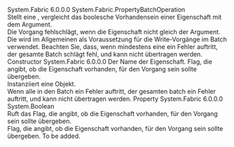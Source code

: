 <Type Name="CheckExistsPropertyOperation" FullName="System.Fabric.CheckExistsPropertyOperation">
  <TypeSignature Language="C#" Value="public sealed class CheckExistsPropertyOperation : System.Fabric.PropertyBatchOperation" />
  <TypeSignature Language="ILAsm" Value=".class public auto ansi sealed beforefieldinit CheckExistsPropertyOperation extends System.Fabric.PropertyBatchOperation" />
  <TypeSignature Language="DocId" Value="T:System.Fabric.CheckExistsPropertyOperation" />
  <TypeSignature Language="VB.NET" Value="Public NotInheritable Class CheckExistsPropertyOperation&#xA;Inherits PropertyBatchOperation" />
  <TypeSignature Language="F#" Value="type CheckExistsPropertyOperation = class&#xA;    inherit PropertyBatchOperation" />
  <AssemblyInfo>
    <AssemblyName>System.Fabric</AssemblyName>
    <AssemblyVersion>6.0.0.0</AssemblyVersion>
  </AssemblyInfo>
  <Base>
    <BaseTypeName>System.Fabric.PropertyBatchOperation</BaseTypeName>
  </Base>
  <Interfaces />
  <Docs>
    <summary>
      <para>Stellt eine <see cref="T:System.Fabric.PropertyBatchOperation" /> , vergleicht das boolesche Vorhandensein einer Eigenschaft mit dem <see cref="P:System.Fabric.CheckExistsPropertyOperation.ExistenceCheck" /> Argument. </para>
    </summary>
    <remarks>
      <para>Die <see cref="T:System.Fabric.PropertyBatchOperation" /> Vorgang fehlschlägt, wenn die Eigenschaft nicht gleich der <see cref="P:System.Fabric.CheckExistsPropertyOperation.ExistenceCheck" /> Argument.
            Die <see cref="T:System.Fabric.CheckExistsPropertyOperation" /> wird im Allgemeinen als Voraussetzung für die Write-Vorgänge im Batch verwendet. Beachten Sie, dass, wenn mindestens eine <see cref="T:System.Fabric.PropertyBatchOperation" /> ein Fehler auftritt, der gesamte Batch schlägt fehl, und kann nicht übertragen werden.</para>
    </remarks>
  </Docs>
  <Members>
    <Member MemberName=".ctor">
      <MemberSignature Language="C#" Value="public CheckExistsPropertyOperation (string propertyName, bool existenceCheck);" />
      <MemberSignature Language="ILAsm" Value=".method public hidebysig specialname rtspecialname instance void .ctor(string propertyName, bool existenceCheck) cil managed" />
      <MemberSignature Language="DocId" Value="M:System.Fabric.CheckExistsPropertyOperation.#ctor(System.String,System.Boolean)" />
      <MemberSignature Language="VB.NET" Value="Public Sub New (propertyName As String, existenceCheck As Boolean)" />
      <MemberSignature Language="F#" Value="new System.Fabric.CheckExistsPropertyOperation : string * bool -&gt; System.Fabric.CheckExistsPropertyOperation" Usage="new System.Fabric.CheckExistsPropertyOperation (propertyName, existenceCheck)" />
      <MemberType>Constructor</MemberType>
      <AssemblyInfo>
        <AssemblyName>System.Fabric</AssemblyName>
        <AssemblyVersion>6.0.0.0</AssemblyVersion>
      </AssemblyInfo>
      <Parameters>
        <Parameter Name="propertyName" Type="System.String" />
        <Parameter Name="existenceCheck" Type="System.Boolean" />
      </Parameters>
      <Docs>
        <param name="propertyName">
          <para>Der Name der Eigenschaft.</para>
        </param>
        <param name="existenceCheck">
          <para>Flag, die angibt, ob die Eigenschaft vorhanden, für den Vorgang sein sollte übergeben.</para>
        </param>
        <summary>
          <para>Instanziiert eine <see cref="T:System.Fabric.CheckExistsPropertyOperation" /> Objekt. </para>
        </summary>
        <remarks>
          <para>Wenn alle <see cref="T:System.Fabric.PropertyBatchOperation" /> in den Batch ein Fehler auftritt, der gesamten batch ein Fehler auftritt, und kann nicht übertragen werden.</para>
        </remarks>
      </Docs>
    </Member>
    <Member MemberName="ExistenceCheck">
      <MemberSignature Language="C#" Value="public bool ExistenceCheck { get; }" />
      <MemberSignature Language="ILAsm" Value=".property instance bool ExistenceCheck" />
      <MemberSignature Language="DocId" Value="P:System.Fabric.CheckExistsPropertyOperation.ExistenceCheck" />
      <MemberSignature Language="VB.NET" Value="Public ReadOnly Property ExistenceCheck As Boolean" />
      <MemberSignature Language="F#" Value="member this.ExistenceCheck : bool" Usage="System.Fabric.CheckExistsPropertyOperation.ExistenceCheck" />
      <MemberType>Property</MemberType>
      <AssemblyInfo>
        <AssemblyName>System.Fabric</AssemblyName>
        <AssemblyVersion>6.0.0.0</AssemblyVersion>
      </AssemblyInfo>
      <ReturnValue>
        <ReturnType>System.Boolean</ReturnType>
      </ReturnValue>
      <Docs>
        <summary>
          <para>Ruft das Flag, die angibt, ob die Eigenschaft vorhanden, für den Vorgang sein sollte übergeben.</para>
        </summary>
        <value>
          <para>Flag, die angibt, ob die Eigenschaft vorhanden, für den Vorgang sein sollte übergeben.</para>
        </value>
        <remarks>To be added.</remarks>
      </Docs>
    </Member>
  </Members>
</Type>